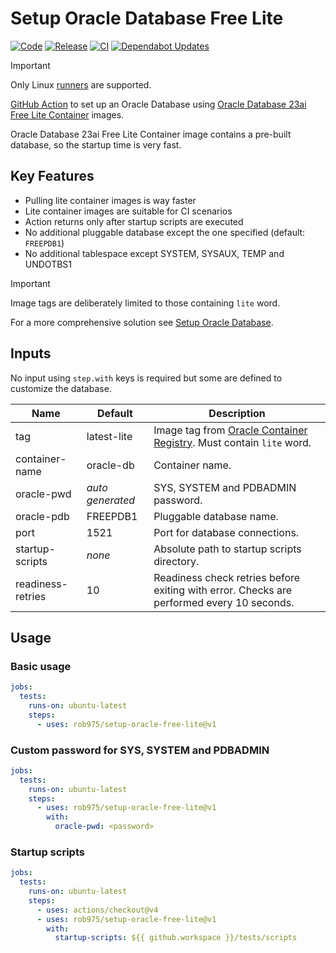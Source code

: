
# Setup Oracle Database Free Lite

[![Code](https://img.shields.io/badge/Code-Setup_Oracle_Free_Lite-blue?logo=github&logoColor=rgb(149%2C157%2C165)&labelColor=rgb(53%2C60%2C67))](https://github.com/rob975/setup-oracle-free-lite)
[![Release](https://img.shields.io/github/v/release/rob975/setup-oracle-free-lite?logo=github&logoColor=rgb(149%2C157%2C165)&label=Release&labelColor=rgb(53%2C60%2C67))](https://github.com/rob975/setup-oracle-free-lite/releases)
[![CI](https://github.com/rob975/setup-oracle-free-lite/actions/workflows/ci.yml/badge.svg)](https://github.com/rob975/setup-oracle-free-lite/actions/workflows/ci.yml)
[![Dependabot Updates](https://github.com/rob975/setup-oracle-free-lite/actions/workflows/dependabot/dependabot-updates/badge.svg)](https://github.com/rob975/setup-oracle-free-lite/actions/workflows/dependabot/dependabot-updates)

> [!IMPORTANT]
> Only Linux [runners](https://github.com/actions/runner-images) are supported.

[GitHub Action](https://docs.github.com/actions) to set up an Oracle Database using
[Oracle Database 23ai Free Lite Container](https://container-registry.oracle.com/ords/ocr/ba/database/free) images.

Oracle Database 23ai Free Lite Container image contains a pre-built database, so
the startup time is very fast.

## Key Features

- Pulling lite container images is way faster
- Lite container images are suitable for CI scenarios
- Action returns only after startup scripts are executed
- No additional pluggable database except the one specified (default: `FREEPDB1`)
- No additional tablespace except SYSTEM, SYSAUX, TEMP and UNDOTBS1

> [!IMPORTANT]
> Image tags are deliberately limited to those containing `lite` word.
>
> For a more comprehensive solution see
> [Setup Oracle Database](https://github.com/marketplace/actions/setup-oracle-db-free).

## Inputs

No input using `step.with` keys is required but some are defined to customize
the database.

| Name              | Default          | Description |
|-------------------|------------------|-------------|
| tag               | latest-lite      | Image tag from [Oracle Container Registry](https://container-registry.oracle.com/ords/ocr/ba/database/free>). Must contain `lite` word. |
| container-name    | oracle-db        | Container name. |
| oracle-pwd        | *auto generated* | SYS, SYSTEM and PDBADMIN password. |
| oracle-pdb        | FREEPDB1         | Pluggable database name. |
| port              | 1521             | Port for database connections. |
| startup-scripts   | *none*           | Absolute path to startup scripts directory. |
| readiness-retries | 10               | Readiness check retries before exiting with error. Checks are performed every 10 seconds. |

## Usage


### Basic usage

```yaml
jobs:
  tests:
    runs-on: ubuntu-latest
    steps:
      - uses: rob975/setup-oracle-free-lite@v1
```

### Custom password for SYS, SYSTEM and PDBADMIN

```yaml
jobs:
  tests:
    runs-on: ubuntu-latest
    steps:
      - uses: rob975/setup-oracle-free-lite@v1
        with:
          oracle-pwd: <password>
```

### Startup scripts

```yaml
jobs:
  tests:
    runs-on: ubuntu-latest
    steps:
      - uses: actions/checkout@v4
      - uses: rob975/setup-oracle-free-lite@v1
        with:
          startup-scripts: ${{ github.workspace }}/tests/scripts
```
